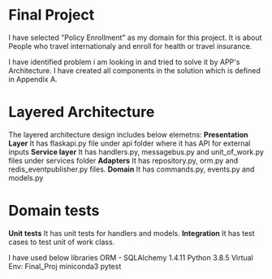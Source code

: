 # Final Project

I have selected "Policy Enrollment" as my domain for this project. It is about People who travel internationaly and enroll for health or travel insurance. 

I have identified problem i am looking in and tried to solve it by APP's Architecture. I have created all components in the solution which is defined in Appendix A. 

# Layered Architecture
 The layered architecture design includes below elemetns:
**Presentation Layer** 
 It has flaskapi.py file under api folder where it has API for external inputs
 **Service layer** 
 It has handlers.py, messagebus.py and unit_of_work.py files under services folder
 **Adapters** 
 It has repository.py, orm.py and redis_eventpublisher.py files.
 **Domain** 
 It has commands.py, events.py and models.py

# Domain tests
 **Unit tests**
 It has unit tests for handlers and models.
  **Integration**
  It has test cases to test unit of work class.

 I have used below libraries 
  ORM - SQLAlchemy 1.4.11 
  Python 3.8.5
  Virtual Env: Final_Proj
  miniconda3
  pytest
  